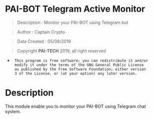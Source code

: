 # PAI-BOT Telegram Active Monitor

 > Description     : Monitor your PAI-BOT using Telegram bot

 > Author          : Captain Crypto

 > Date Created    : 05/08/2019

 > Copyright **PAI-TECH** 2019, all right reserved

 *      This program is free software; you can redistribute it and/or
 		modify it under the terms of the GNU General Public License
 		as published by the Free Software Foundation; either version
 		3 of the License, or (at your option) any later version.

 # Description

 This module enable you to monitor your PAI-BOT using Telegram chat system.
